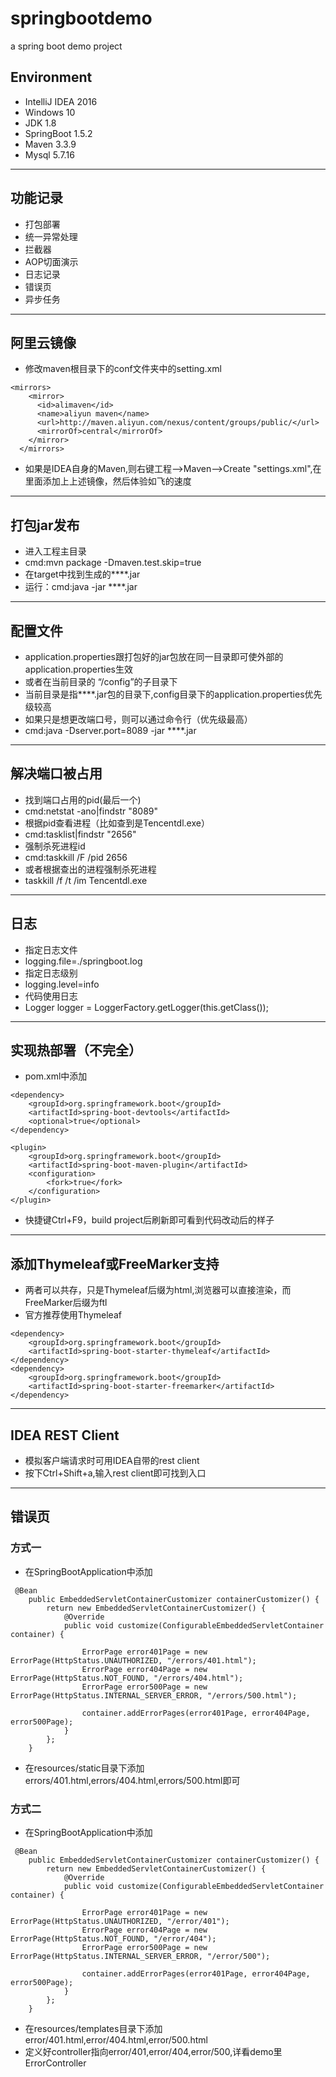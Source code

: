 # springbootdemo
a spring boot demo project


## Environment
* IntelliJ IDEA 2016
* Windows 10
* JDK 1.8
* SpringBoot 1.5.2
* Maven 3.3.9
* Mysql 5.7.16

---
## 功能记录

* 打包部署
* 统一异常处理
* 拦截器 
* AOP切面演示
* 日志记录
* 错误页
* 异步任务
---
## 阿里云镜像
* 修改maven根目录下的conf文件夹中的setting.xml
```
<mirrors>
    <mirror>
      <id>alimaven</id>
      <name>aliyun maven</name>
      <url>http://maven.aliyun.com/nexus/content/groups/public/</url>
      <mirrorOf>central</mirrorOf>        
    </mirror>
  </mirrors>
```
* 如果是IDEA自身的Maven,则右键工程-->Maven-->Create "settings.xml",在里面添加上上述镜像，然后体验如飞的速度

---
## 打包jar发布

* 进入工程主目录
* cmd:mvn package -Dmaven.test.skip=true
* 在target中找到生成的****.jar
* 运行：cmd:java -jar ****.jar

---
## 配置文件
* application.properties跟打包好的jar包放在同一目录即可使外部的application.properties生效
* 或者在当前目录的 “/config”的子目录下
* 当前目录是指****.jar包的目录下,config目录下的application.properties优先级较高
* 如果只是想更改端口号，则可以通过命令行（优先级最高）
* cmd:java -Dserver.port=8089 -jar ****.jar

---
## 解决端口被占用

* 找到端口占用的pid(最后一个)
* cmd:netstat -ano|findstr "8089"
* 根据pid查看进程（比如查到是Tencentdl.exe）
* cmd:tasklist|findstr  "2656"
* 强制杀死进程id
* cmd:taskkill /F /pid 2656
* 或者根据查出的进程强制杀死进程
* taskkill /f /t /im Tencentdl.exe

---
## 日志

* 指定日志文件
* logging.file=./springboot.log
* 指定日志级别
* logging.level=info
* 代码使用日志
* Logger logger =  LoggerFactory.getLogger(this.getClass());
---
## 实现热部署（不完全）
* pom.xml中添加
```
<dependency>
	<groupId>org.springframework.boot</groupId>
	<artifactId>spring-boot-devtools</artifactId>
	<optional>true</optional>
</dependency>
```
```
<plugin>
	<groupId>org.springframework.boot</groupId>
	<artifactId>spring-boot-maven-plugin</artifactId>
	<configuration>
		<fork>true</fork>
	</configuration>
</plugin>
```
* 快捷键Ctrl+F9，build project后刷新即可看到代码改动后的样子

---
## 添加Thymeleaf或FreeMarker支持
* 两者可以共存，只是Thymeleaf后缀为html,浏览器可以直接渲染，而FreeMarker后缀为ftl
* 官方推荐使用Thymeleaf

```
<dependency>
	<groupId>org.springframework.boot</groupId>
	<artifactId>spring-boot-starter-thymeleaf</artifactId>
</dependency>
<dependency>
	<groupId>org.springframework.boot</groupId>
	<artifactId>spring-boot-starter-freemarker</artifactId>
</dependency>
```
---
## IDEA REST Client
* 模拟客户端请求时可用IDEA自带的rest client
* 按下Ctrl+Shift+a,输入rest client即可找到入口

---
## 错误页
### 方式一
* 在SpringBootApplication中添加
```
 @Bean
    public EmbeddedServletContainerCustomizer containerCustomizer() {
        return new EmbeddedServletContainerCustomizer() {
            @Override
            public void customize(ConfigurableEmbeddedServletContainer container) {

                ErrorPage error401Page = new ErrorPage(HttpStatus.UNAUTHORIZED, "/errors/401.html");
                ErrorPage error404Page = new ErrorPage(HttpStatus.NOT_FOUND, "/errors/404.html");
                ErrorPage error500Page = new ErrorPage(HttpStatus.INTERNAL_SERVER_ERROR, "/errors/500.html");

                container.addErrorPages(error401Page, error404Page, error500Page);
            }
        };
    }
```
* 在resources/static目录下添加errors/401.html,errors/404.html,errors/500.html即可
### 方式二
* 在SpringBootApplication中添加
```
 @Bean
    public EmbeddedServletContainerCustomizer containerCustomizer() {
        return new EmbeddedServletContainerCustomizer() {
            @Override
            public void customize(ConfigurableEmbeddedServletContainer container) {

                ErrorPage error401Page = new ErrorPage(HttpStatus.UNAUTHORIZED, "/error/401");
                ErrorPage error404Page = new ErrorPage(HttpStatus.NOT_FOUND, "/error/404");
                ErrorPage error500Page = new ErrorPage(HttpStatus.INTERNAL_SERVER_ERROR, "/error/500");

                container.addErrorPages(error401Page, error404Page, error500Page);
            }
        };
    }
```
* 在resources/templates目录下添加error/401.html,error/404.html,error/500.html
* 定义好controller指向error/401,error/404,error/500,详看demo里ErrorController
